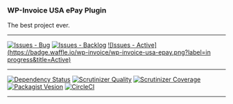 ### WP-Invoice USA ePay Plugin

The best project ever.

***
[![Issues - Bug](https://badge.waffle.io/wp-invoice/wp-invoice-usa-epay.png?label=bug&title=Bugs)](http://waffle.io/wp-invoice/wp-invoice-usa-epay)
[![Issues - Backlog](https://badge.waffle.io/wp-invoice/wp-invoice-usa-epay.png?label=backlog&title=Backlog)](http://waffle.io/wp-invoice/wp-invoice-usa-epay/)
[![Issues - Active](https://badge.waffle.io/wp-invoice/wp-invoice-usa-epay.png?label=in progress&title=Active)](http://waffle.io/wp-invoice/wp-invoice-usa-epay/)
***
[![Dependency Status](https://gemnasium.com/wp-invoice/wp-invoice-usa-epay.svg)](https://gemnasium.com/wp-invoice/wp-invoice-usa-epay)
[![Scrutinizer Quality](http://img.shields.io/scrutinizer/g/wp-invoice/wp-invoice-usa-epay.svg)](https://scrutinizer-ci.com/g/wp-invoice/wp-invoice-usa-epay)
[![Scrutinizer Coverage](http://img.shields.io/scrutinizer/coverage/g/wp-invoice/wp-invoice-usa-epay.svg)](https://scrutinizer-ci.com/g/wp-invoice/wp-invoice-usa-epay)
[![Packagist Vesion](http://img.shields.io/packagist/v/wp-invoice/wp-invoice-usa-epay.svg)](https://packagist.org/packages/wp-invoice/wp-invoice-usa-epay)
[![CircleCI](https://circleci.com/gh/wp-invoice/wp-invoice-usa-epay.png)](https://circleci.com/gh/wp-invoice/wp-invoice-usa-epay)
***